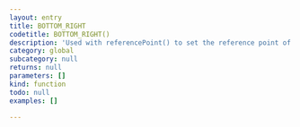 ```yaml
---
layout: entry
title: BOTTOM_RIGHT
codetitle: BOTTOM_RIGHT()
description: 'Used with referencePoint() to set the reference point of transformations to the bottom right of the page item.'
category: global
subcategory: null
returns: null
parameters: []
kind: function
todo: null
examples: []

---
```

